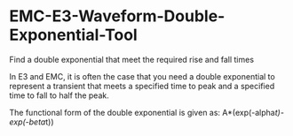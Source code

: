EMC-E3-Waveform-Double-Exponential-Tool
=======================================

Find a double exponential that meet the required rise and fall times

In E3 and EMC, it is often the case that you need a double exponential to 
represent a transient that meets a specified time to peak and a specified
time to fall to half the peak.

The functional form of the double exponential is given as:
    A*(exp(-alpha*t)-exp(-beta*t))

